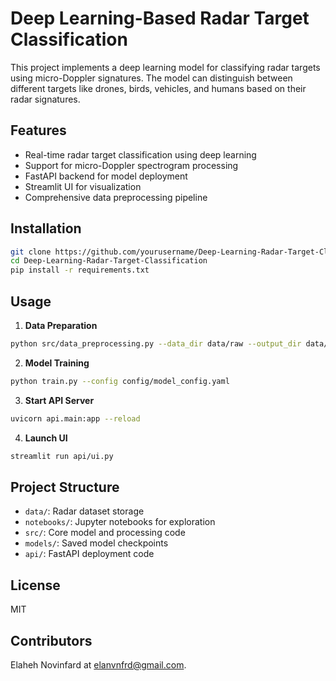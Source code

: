 # Deep Learning-Based Radar Target Classification

This project implements a deep learning model for classifying radar targets using micro-Doppler signatures. The model can distinguish between different targets like drones, birds, vehicles, and humans based on their radar signatures.

## Features
- Real-time radar target classification using deep learning
- Support for micro-Doppler spectrogram processing
- FastAPI backend for model deployment
- Streamlit UI for visualization
- Comprehensive data preprocessing pipeline

## Installation
```bash
git clone https://github.com/yourusername/Deep-Learning-Radar-Target-Classification.git
cd Deep-Learning-Radar-Target-Classification
pip install -r requirements.txt
```

## Usage
1. **Data Preparation**
```bash
python src/data_preprocessing.py --data_dir data/raw --output_dir data/processed
```

2. **Model Training**
```bash
python train.py --config config/model_config.yaml
```

3. **Start API Server**
```bash
uvicorn api.main:app --reload
```

4. **Launch UI**
```bash
streamlit run api/ui.py
```

## Project Structure
- `data/`: Radar dataset storage
- `notebooks/`: Jupyter notebooks for exploration
- `src/`: Core model and processing code
- `models/`: Saved model checkpoints
- `api/`: FastAPI deployment code

## License
MIT

## Contributors
Elaheh Novinfard at elanvnfrd@gmail.com.
